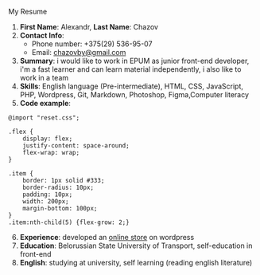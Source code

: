 My Resume

1. **First Name**: Alexandr, **Last Name**: Chazov
2. **Contact Info**: 
    * Phone number: +375(29) 536-95-07
    * Email: chazovby@gmail.com
3. **Summary**: i would like to work in EPUM as junior front-end developer, i'm a fast learner and can learn material independently, i also like to work in a team
4. **Skills**: English language (Pre-intermediate), HTML, CSS, JavaScript, PHP, Wordpress, Git, Markdown, Photoshop, Figma,Computer literacy
5. **Code example**: 
```
@import "reset.css";

.flex {
    display: flex;
    justify-content: space-around;
    flex-wrap: wrap;
}

.item {
    border: 1px solid #333;
    border-radius: 10px;
    padding: 10px;
    width: 200px;
    margin-bottom: 100px;
}
.item:nth-child(5) {flex-grow: 2;}
```
6. **Experience**: developed an [online store](https://goldscope.ru) on wordpress
7. **Education**: Belorussian State University of Transport, self-education in front-end
8. **English**: studying at university, self learning (reading english literature)
